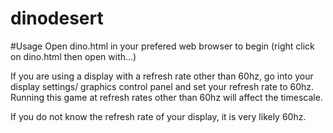 # dinodesert

#Usage
Open dino.html in your prefered web browser to begin (right click on dino.html then open with...)

If you are using a display with a refresh rate other than 60hz, go into your
display settings/ graphics control panel and set your refresh rate to 60hz.
Running this game at refresh rates other than 60hz will affect the timescale.

If you do not know the refresh rate of your display, it is very likely 60hz.
